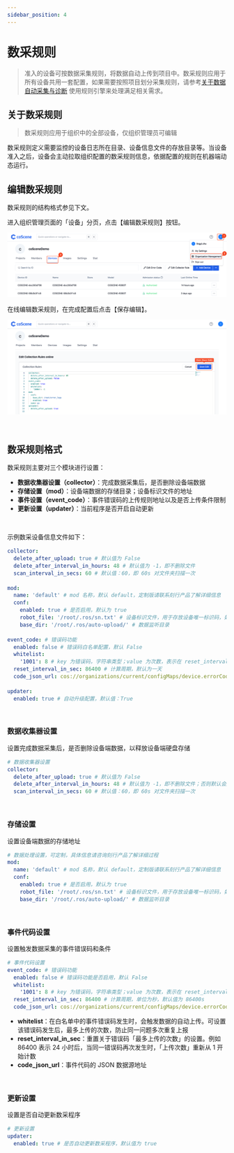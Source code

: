 ```yaml
---
sidebar_position: 4
---
```


# 数采规则

> 准入的设备可按数据采集规则，将数据自动上传到项目中。数采规则应用于所有设备共用一套配置，如果需要按照项目划分采集规则，请参考[关于数据自动采集与诊断](../9-data-diagnosis/1-intro.md) 使用规则引擎来处理满足相关需求。

## 关于数采规则

> 数采规则应用于组织中的全部设备，仅组织管理员可编辑

数采规则定义需要监控的设备日志所在目录、设备信息文件的存放目录等。当设备准入之后，设备会主动拉取组织配置的数采规则信息，依据配置的规则在机器端动态运行。

## 编辑数采规则

数采规则的结构格式参见下文。

进入组织管理页面的「设备」分页，点击【编辑数采规则】按钮。

![org-device](../img/org-device.png)

在线编辑数采规则，在完成配置后点击【保存编辑】。

![org-dev-rule-save](../img/org-dev-rule-save.png)

<br />

## 数采规则格式

数采规则主要对三个模块进行设置：

- **数据收集器设置（collector）**：完成数据采集后，是否删除设备端数据
- **存储设置（mod）**：设备端数据的存储目录；设备标识文件的地址
- **事件设置（event_code）**：事件错误码的上传规则地址以及是否上传条件限制
- **更新设置（updater）**：当前程序是否开启自动更新

<br />

示例数采设备信息文件如下：

```yaml
collector:
  delete_after_upload: true # 默认值为 False
  delete_after_interval_in_hours: 48 # 默认值为 -1，即不删除文件
  scan_interval_in_secs: 60 # 默认值：60，即 60s 对文件夹扫描一次

mod:
  name: 'default' # mod 名称，默认 default，定制版请联系刻行产品了解详细信息
  conf:
    enabled: true # 是否启用，默认为 true
    robot_file: '/root/.ros/sn.txt' # 设备标识文件，用于存放设备唯一标识码，如 sn
    base_dir: '/root/.ros/auto-upload/' # 数据监听目录

event_code: # 错误码功能
  enabled: false # 错误码白名单配置，默认 False
  whitelist:
    '1001': 8 # key 为错误码，字符串类型；value 为次数，表示在 reset_interval_in_sec 周期内只上传规定次数，多余数据会忽略上传
  reset_interval_in_sec: 86400 # 计算周期，默认为一天
  code_json_url: cos://organizations/current/configMaps/device.errorCode # 默认采用云端配置模式，支持其他公开文件

updater:
  enabled: true # 自动升级配置，默认值：True
```

<br />

### 数据收集器设置

设置完成数据采集后，是否删除设备端数据，以释放设备端硬盘存储

```yaml
# 数据收集器设置
collector:
  delete_after_upload: true # 默认值为 False
  delete_after_interval_in_hours: 48 # 默认值为 -1，即不删除文件；否则默认会删除 48 小时以前的旧数据
  scan_interval_in_secs: 60 # 默认值：60，即 60s 对文件夹扫描一次
```

<br />

### 存储设置

设置设备端数据的存储地址

```yaml
# 数据处理设置，可定制，具体信息请咨询刻行产品了解详细过程
mod:
  name: 'default' # mod 名称，默认 default，定制版请联系刻行产品了解详细信息
  conf:
    enabled: true # 是否启用，默认为 true
    robot_file: '/root/.ros/sn.txt' # 设备标识文件，用于存放设备唯一标识码，如 sn
    base_dir: '/root/.ros/auto-upload/' # 数据监听目录
```

<br />

### 事件代码设置

设置触发数据采集的事件错误码和条件

```yaml
# 事件代码设置
event_code: # 错误码功能
  enabled: false # 错误码功能是否启用，默认 False
  whitelist:
    '1001': 8 # key 为错误码，字符串类型；value 为次数，表示在 reset_interval_in_sec 周期内只上传规定次数，多余数据会忽略上传
  reset_interval_in_sec: 86400 # 计算周期，单位为秒，默认值为 86400s
  code_json_url: cos://organizations/current/configMaps/device.errorCode # 默认采用云端配置
```

- **whitelist**：在白名单中的事件错误码发生时，会触发数据的自动上传。可设置该错误码发生后，最多上传的次数，防止同一问题多次重复上报
- **reset_interval_in_sec**：重置关于错误码「最多上传的次数」的设置。例如 86400 表示 24 小时后，当同一错误码再次发生时，「上传次数」重新从 1 开始计数
- **code_json_url**：事件代码的 JSON 数据源地址

<br />

### 更新设置

设置是否自动更新数采程序

```yaml
# 更新设置
updater:
  enabled: true # 是否自动更新数采程序，默认值为 true
```
